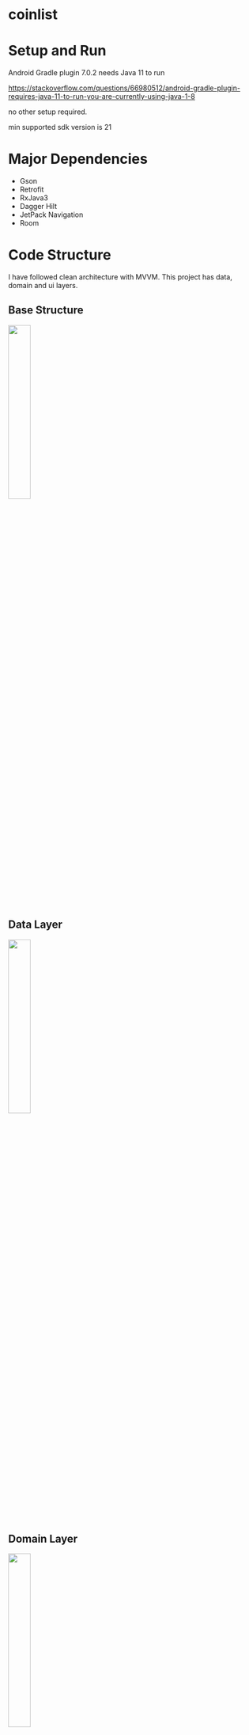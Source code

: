 # coinlist


# Setup and Run 
Android Gradle plugin 7.0.2 needs Java 11 to run

https://stackoverflow.com/questions/66980512/android-gradle-plugin-requires-java-11-to-run-you-are-currently-using-java-1-8

no other setup required.

min supported sdk version is 21
# Major Dependencies 

- Gson
- Retrofit
- RxJava3
- Dagger Hilt
- JetPack Navigation
- Room


# Code Structure

I have followed clean architecture with MVVM.
This  project has data, domain and ui layers.

## Base Structure
<img src="https://github.com/r4jiv007/coinlist/blob/main/imgs/base.png" width=30% height=30%>

## Data Layer
<img src="https://github.com/r4jiv007/coinlist/blob/main/imgs/data.png" width=30% height=30%>

## Domain Layer
<img src="https://github.com/r4jiv007/coinlist/blob/main/imgs/domain.png" width=30% height=30%>

## DI Layer
<img src="https://github.com/r4jiv007/coinlist/blob/main/imgs/di.png" width=30% height=30%>

## UI Layer
<img src="https://github.com/r4jiv007/coinlist/blob/main/imgs/ui.png" width=30% height=30%>

# Functionality

## App usage
1. `CoinListFragment` is used to provide both crytpo_coin and currency selection.
2. Once both the selection has been made, the price comparison api will be called, also periodic update will start which will update the values in 10 sec Interval

## App internals
- Repo has two branches [feature/sharedViewModel](https://github.com/r4jiv007/coinlist/tree/feature/sharedViewModel) and [main](https://github.com/r4jiv007/coinlist/tree/main)

### `main`
- `main` branch has more detailed implementation, room is used to cache the data locally.
- Every App launch will update the local database, reason there is no way to know if the new data is available.
- Subsequent call to get data will first check the results in DB if its present data from DB will be used or else api call will be made.
- the method to fetch data has forceRemote flag to force api call which is set to true when App is started.
- following code is form `CoinRepoImpl` class which handes the communication to database or api service.
```java
    @Override
    public Single<List<CoinItem>> getCoinList(boolean forceRemote) {
        if (forceRemote) {
            return getCoinFromApiAndUpdateDb();
        }
        // fetch db if empty call api and then update db
        return getCoinFromDb();
    }

    private Single<List<CoinItem>> getCoinFromApiAndUpdateDb() {
        return apiService.getCoinList().map(coinListItems -> {
            coinDao.insertCoins(mapper.getCoinDbItem(coinListItems));
            return mapper.getCoinItemListFromApi(coinListItems);
        });
    }

    private Single<List<CoinItem>> getCoinFromDb() {
        return coinDao.getAllCoin().filter(dbEntityList -> !dbEntityList.isEmpty())
            .switchIfEmpty(apiService.getCoinList().map(mapper::getCoinDbItem)).map(
                dbEntityList -> {
                    coinDao.insertCoins(dbEntityList);
                    return mapper.getCoinItemListFromDb(dbEntityList);
                });
    }
```

- `CoinListFragment` returns the result via [BackStackEntry and SaveStateHandle](https://developer.android.com/guide/navigation/navigation-programmatic#returning_a_result)
 to Previous fragment.
- Any request is triggered from UI --> viewmodel --> usecase --> repo --> DB/API service, and reponse is returned in reverese direction.
- Search feature is also provided via Room query 

for crytpo coins
```java
  @Query("SELECT * FROM coin_table WHERE name LIKE '%' || :search || '%'")
  Single<List<CoinDbEntity>> getAllCoin(String search);
```
for currencies
```java
    @Query("SELECT * FROM currency_table WHERE name LIKE '%' || :search || '%'")
    Single<List<CurrencyDbEntity>> getAllCurrency(String search);
```

 
### `feature/sharedViewModel`
- `feature/sharedViewModel` shows how to use [NavGraph scoped viewmodel to share data between destinations](https://developer.android.com/guide/navigation/navigation-programmatic#share_ui-related_data_between_destinations_with_viewmodel)
- in `feature/sharedViewModel` branch fragments `CoinListFragment` and `PriceFragment` shares `CoinViewModel`.
- I have used a custom MediatorLiveData to listen to values for crytp_coin and currency item, once both the values are recived the comparison api will be called.
- this branch has no database implementation and api is called everytime the list of crytpo_coin  or currencies are required.
- in-memory filteration is provided using `Filterable` interface provided by andorid and its implmented inside `CoinListAdapter`



  

# App ScreenShot

## Initial-Screen

<img src="https://github.com/r4jiv007/coinlist/blob/main/imgs/1.jpeg" width=20% height=20%>

## Select Crypto Currency

<img src="https://github.com/r4jiv007/coinlist/blob/main/imgs/2.jpeg" width=20% height=20%>

## Select VS_Currency to compare

<img src="https://github.com/r4jiv007/coinlist/blob/main/imgs/4.jpeg" width=20% height=20%>

## Check Comparison Result

<img src="https://github.com/r4jiv007/coinlist/blob/main/imgs/5.jpeg" width=20% height=20%>


